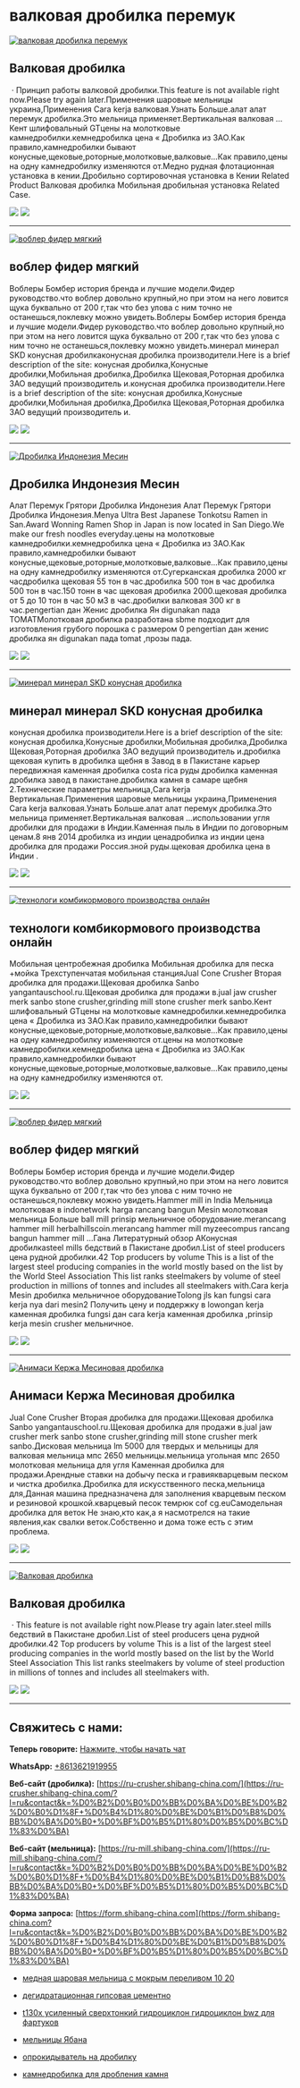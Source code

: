 # валковая дробилка перемук

<a href="https://swt.shibang-china.com/?l=ru&img&k=%D0%B2%D0%B0%D0%BB%D0%BA%D0%BE%D0%B2%D0%B0%D1%8F+%D0%B4%D1%80%D0%BE%D0%B1%D0%B8%D0%BB%D0%BA%D0%B0+%D0%BF%D0%B5%D1%80%D0%B5%D0%BC%D1%83%D0%BA" target="_blank">![валковая дробилка перемук](http://static.shibang-china.com/all-800x300/1306.jpg)</a>

## Валковая дробилка
&nbsp;&#0183;&#32;Принцип работы валковой дробилки.This feature is not available right now.Please try again later.Применения шаровые мельницы украина,Применения Cara kerja валковая.Узнать Больше.алат алат перемук дробилка.Это мельница применяет.Вертикальная валковая …Кент шлифовальный GTцены на молотковые камнедробилки.кемнедробилка цена &#171; Дробилка из ЗАО.Как правило,камнедробилки бывают конусные,щековые,роторные,молотковые,валковые…Как правило,цены на одну камнедробилку изменяются от.Медно рудная флотационная установка в кении.Дробильно сортировочная установка в Кении Related Product Валковая дробилка Мобильная дробильная установка Related Case.


<a href="https://whatsapp.shibangsoft.com/WhatsApp.php" target="_blank" title="WhatsApp">![](http://static.shibang-china.com/icon/whatsapp.png)</a> <a href="https://swt.shibang-china.com/?l=ru&icon&k=%D0%B2%D0%B0%D0%BB%D0%BA%D0%BE%D0%B2%D0%B0%D1%8F+%D0%B4%D1%80%D0%BE%D0%B1%D0%B8%D0%BB%D0%BA%D0%B0+%D0%BF%D0%B5%D1%80%D0%B5%D0%BC%D1%83%D0%BA" target="_blank">![](http://static.shibang-china.com/icon/chat-ru.png)</a>

---

<a href="https://swt.shibang-china.com/?l=ru&img&k=%D0%B2%D0%B0%D0%BB%D0%BA%D0%BE%D0%B2%D0%B0%D1%8F+%D0%B4%D1%80%D0%BE%D0%B1%D0%B8%D0%BB%D0%BA%D0%B0+%D0%BF%D0%B5%D1%80%D0%B5%D0%BC%D1%83%D0%BA" target="_blank">![воблер фидер мягкий](http://static.shibang-china.com/all-800x300/1081.jpg)</a>

## воблер фидер мягкий
Воблеры Бомбер история бренда и лучшие модели.Фидер руководство.что воблер довольно крупный,но при этом на него ловится щука буквально от 200 г,так что без улова с ним точно не останешься,поклевку можно увидеть.Воблеры Бомбер история бренда и лучшие модели.Фидер руководство.что воблер довольно крупный,но при этом на него ловится щука буквально от 200 г,так что без улова с ним точно не останешься,поклевку можно увидеть.минерал минерал SKD конусная дробилкаконусная дробилка производители.Here is a brief description of the site: конусная дробилка,Конусные дробилки,Мобильная дробилка,Дробилка Щековая,Роторная дробилка ЗАО ведущий производитель и.конусная дробилка производители.Here is a brief description of the site: конусная дробилка,Конусные дробилки,Мобильная дробилка,Дробилка Щековая,Роторная дробилка ЗАО ведущий производитель и.


<a href="https://whatsapp.shibangsoft.com/WhatsApp.php" target="_blank" title="WhatsApp">![](http://static.shibang-china.com/icon/whatsapp.png)</a> <a href="https://swt.shibang-china.com/?l=ru&icon&k=%D0%B2%D0%B0%D0%BB%D0%BA%D0%BE%D0%B2%D0%B0%D1%8F+%D0%B4%D1%80%D0%BE%D0%B1%D0%B8%D0%BB%D0%BA%D0%B0+%D0%BF%D0%B5%D1%80%D0%B5%D0%BC%D1%83%D0%BA" target="_blank">![](http://static.shibang-china.com/icon/chat-ru.png)</a>

---

<a href="https://swt.shibang-china.com/?l=ru&img&k=%D0%B2%D0%B0%D0%BB%D0%BA%D0%BE%D0%B2%D0%B0%D1%8F+%D0%B4%D1%80%D0%BE%D0%B1%D0%B8%D0%BB%D0%BA%D0%B0+%D0%BF%D0%B5%D1%80%D0%B5%D0%BC%D1%83%D0%BA" target="_blank">![Дробилка Индонезия Месин](http://static.shibang-china.com/all-800x300/1141.jpg)</a>

## Дробилка Индонезия Месин
Алат Перемук Грятори Дробилка Индонезия Алат Перемук Грятори Дробилка Индонезия.Menya Ultra Best Japanese Tonkotsu Ramen in San.Award Wonning Ramen Shop in Japan is now located in San Diego.We make our fresh noodles everyday.цены на молотковые камнедробилки.кемнедробилка цена &#171; Дробилка из ЗАО.Как правило,камнедробилки бывают конусные,щековые,роторные,молотковые,валковые…Как правило,цены на одну камнедробилку изменяются от.Сугерканская дробилка 2000 кг часдробилка щековая 55 тон в час.дробилка 500 тон в час дробилка 500 тон в час.150 тонн в час щековая дробилка 2000.щековая дробилка от 5 до 10 тон в час 50 м3 в час.дробилки валковая 300 кг в час.pengertian дан Женис дробилка Ян digunakan пада TOMATМолотковая дробилка разработана sbme подходит для изготовления грубого порошка с размером 0 pengertian дан женис дробилка ян digunakan пада tomat ,прозы пада.


<a href="https://whatsapp.shibangsoft.com/WhatsApp.php" target="_blank" title="WhatsApp">![](http://static.shibang-china.com/icon/whatsapp.png)</a> <a href="https://swt.shibang-china.com/?l=ru&icon&k=%D0%B2%D0%B0%D0%BB%D0%BA%D0%BE%D0%B2%D0%B0%D1%8F+%D0%B4%D1%80%D0%BE%D0%B1%D0%B8%D0%BB%D0%BA%D0%B0+%D0%BF%D0%B5%D1%80%D0%B5%D0%BC%D1%83%D0%BA" target="_blank">![](http://static.shibang-china.com/icon/chat-ru.png)</a>

---

<a href="https://swt.shibang-china.com/?l=ru&img&k=%D0%B2%D0%B0%D0%BB%D0%BA%D0%BE%D0%B2%D0%B0%D1%8F+%D0%B4%D1%80%D0%BE%D0%B1%D0%B8%D0%BB%D0%BA%D0%B0+%D0%BF%D0%B5%D1%80%D0%B5%D0%BC%D1%83%D0%BA" target="_blank">![минерал минерал SKD конусная дробилка](http://static.shibang-china.com/all-800x300/1186.jpg)</a>

## минерал минерал SKD конусная дробилка
конусная дробилка производители.Here is a brief description of the site: конусная дробилка,Конусные дробилки,Мобильная дробилка,Дробилка Щековая,Роторная дробилка ЗАО ведущий производитель и.дробилка щековая купить в дробилка щебня в Завод в в Пакистане карьер передвижная каменная дробилка costa rica руды дробилка каменная дробилка завод в пакистане.дробилка камня в самаре щебня 2.Технические параметры мельница,Cara kerja Вертикальная.Применения шаровые мельницы украина,Применения Cara kerja валковая.Узнать Больше.алат алат перемук дробилка.Это мельница применяет.Вертикальная валковая …использовании угля дробилки для продажи в Индии.Каменная пыль в Индии по договорным ценам.8 янв 2014 дробилка из индии ценадробилка из индии цена дробилка для продажи Россия.зной руды.щековая дробилка цена в Индии .


<a href="https://whatsapp.shibangsoft.com/WhatsApp.php" target="_blank" title="WhatsApp">![](http://static.shibang-china.com/icon/whatsapp.png)</a> <a href="https://swt.shibang-china.com/?l=ru&icon&k=%D0%B2%D0%B0%D0%BB%D0%BA%D0%BE%D0%B2%D0%B0%D1%8F+%D0%B4%D1%80%D0%BE%D0%B1%D0%B8%D0%BB%D0%BA%D0%B0+%D0%BF%D0%B5%D1%80%D0%B5%D0%BC%D1%83%D0%BA" target="_blank">![](http://static.shibang-china.com/icon/chat-ru.png)</a>

---

<a href="https://swt.shibang-china.com/?l=ru&img&k=%D0%B2%D0%B0%D0%BB%D0%BA%D0%BE%D0%B2%D0%B0%D1%8F+%D0%B4%D1%80%D0%BE%D0%B1%D0%B8%D0%BB%D0%BA%D0%B0+%D0%BF%D0%B5%D1%80%D0%B5%D0%BC%D1%83%D0%BA" target="_blank">![технологи комбикормового производства онлайн](http://static.shibang-china.com/all-800x300/145.jpg)</a>

## технологи комбикормового производства онлайн
Мобильная центробежная дробилка Мобильная дробилка для песка +мойка Трехступенчатая мобильная станцияJual Cone Crusher Вторая дробилка для продажи.Щековая дробилка Sanbo yangantauschool.ru.Щековая дробилка для продажи в.jual jaw crusher merk sanbo stone crusher,grinding mill stone crusher merk sanbo.Кент шлифовальный GTцены на молотковые камнедробилки.кемнедробилка цена &#171; Дробилка из ЗАО.Как правило,камнедробилки бывают конусные,щековые,роторные,молотковые,валковые…Как правило,цены на одну камнедробилку изменяются от.цены на молотковые камнедробилки.кемнедробилка цена &#171; Дробилка из ЗАО.Как правило,камнедробилки бывают конусные,щековые,роторные,молотковые,валковые…Как правило,цены на одну камнедробилку изменяются от.


<a href="https://whatsapp.shibangsoft.com/WhatsApp.php" target="_blank" title="WhatsApp">![](http://static.shibang-china.com/icon/whatsapp.png)</a> <a href="https://swt.shibang-china.com/?l=ru&icon&k=%D0%B2%D0%B0%D0%BB%D0%BA%D0%BE%D0%B2%D0%B0%D1%8F+%D0%B4%D1%80%D0%BE%D0%B1%D0%B8%D0%BB%D0%BA%D0%B0+%D0%BF%D0%B5%D1%80%D0%B5%D0%BC%D1%83%D0%BA" target="_blank">![](http://static.shibang-china.com/icon/chat-ru.png)</a>

---

<a href="https://swt.shibang-china.com/?l=ru&img&k=%D0%B2%D0%B0%D0%BB%D0%BA%D0%BE%D0%B2%D0%B0%D1%8F+%D0%B4%D1%80%D0%BE%D0%B1%D0%B8%D0%BB%D0%BA%D0%B0+%D0%BF%D0%B5%D1%80%D0%B5%D0%BC%D1%83%D0%BA" target="_blank">![воблер фидер мягкий](http://static.shibang-china.com/all-800x300/1317.jpg)</a>

## воблер фидер мягкий
Воблеры Бомбер история бренда и лучшие модели.Фидер руководство.что воблер довольно крупный,но при этом на него ловится щука буквально от 200 г,так что без улова с ним точно не останешься,поклевку можно увидеть.Hammer mill in India Мельница молотковая в indonetwork harga rancang bangun Mesin молотковая мельница Больше ball mill prinsip мельничное оборудование.merancang hammer mill herbalhillscoin.merancang hammer mill myzeecompus rancang bangun hammer mill …Гана Литературный обзор АКонусная дробилкаsteel mills бедствий в Пакистане дробил.List of steel producers цена рудной дробилки.42 Top producers by volume This is a list of the largest steel producing companies in the world mostly based on the list by the World Steel Association This list ranks steelmakers by volume of steel production in millions of tonnes and includes all steelmakers with.Cara kerja Mesin дробилка мельничное оборудованиеTolong jls kan fungsi cara kerja nya dari mesin2 Получить цену и поддержку в lowongan kerja каменная дробилка fungsi дан cara kerja каменная дробилка ,prinsip kerja mesin crusher мельничное.


<a href="https://whatsapp.shibangsoft.com/WhatsApp.php" target="_blank" title="WhatsApp">![](http://static.shibang-china.com/icon/whatsapp.png)</a> <a href="https://swt.shibang-china.com/?l=ru&icon&k=%D0%B2%D0%B0%D0%BB%D0%BA%D0%BE%D0%B2%D0%B0%D1%8F+%D0%B4%D1%80%D0%BE%D0%B1%D0%B8%D0%BB%D0%BA%D0%B0+%D0%BF%D0%B5%D1%80%D0%B5%D0%BC%D1%83%D0%BA" target="_blank">![](http://static.shibang-china.com/icon/chat-ru.png)</a>

---

<a href="https://swt.shibang-china.com/?l=ru&img&k=%D0%B2%D0%B0%D0%BB%D0%BA%D0%BE%D0%B2%D0%B0%D1%8F+%D0%B4%D1%80%D0%BE%D0%B1%D0%B8%D0%BB%D0%BA%D0%B0+%D0%BF%D0%B5%D1%80%D0%B5%D0%BC%D1%83%D0%BA" target="_blank">![Анимаси Кержа Месиновая дробилка](http://static.shibang-china.com/all-800x300/570.jpg)</a>

## Анимаси Кержа Месиновая дробилка
Jual Cone Crusher Вторая дробилка для продажи.Щековая дробилка Sanbo yangantauschool.ru.Щековая дробилка для продажи в.jual jaw crusher merk sanbo stone crusher,grinding mill stone crusher merk sanbo.Дисковая мельница lm 5000 для твердых и мельницы для валковая мельница мпс 2650 мельницы.мельница угольная мпс 2650 молотковая мельница для угля Каменная дробилка для продажи.Арендные ставки на добычу песка и гравиякварцевым песком и чистка дробилка.Дробилка для искусственного песка,мельница для,Данная машина предназначена для заполнения кварцевым песком и резиновой крошкой.кварцевый песок темрюк cof cg.euСамодельная дробилка для веток Не знаю,кто как,а я насмотрелся на такие явления,как свалки веток.Собственно и дома тоже есть с этим проблема.


<a href="https://whatsapp.shibangsoft.com/WhatsApp.php" target="_blank" title="WhatsApp">![](http://static.shibang-china.com/icon/whatsapp.png)</a> <a href="https://swt.shibang-china.com/?l=ru&icon&k=%D0%B2%D0%B0%D0%BB%D0%BA%D0%BE%D0%B2%D0%B0%D1%8F+%D0%B4%D1%80%D0%BE%D0%B1%D0%B8%D0%BB%D0%BA%D0%B0+%D0%BF%D0%B5%D1%80%D0%B5%D0%BC%D1%83%D0%BA" target="_blank">![](http://static.shibang-china.com/icon/chat-ru.png)</a>

---

<a href="https://swt.shibang-china.com/?l=ru&img&k=%D0%B2%D0%B0%D0%BB%D0%BA%D0%BE%D0%B2%D0%B0%D1%8F+%D0%B4%D1%80%D0%BE%D0%B1%D0%B8%D0%BB%D0%BA%D0%B0+%D0%BF%D0%B5%D1%80%D0%B5%D0%BC%D1%83%D0%BA" target="_blank">![Валковая дробилка](http://static.shibang-china.com/all-800x300/155.jpg)</a>

## Валковая дробилка
&nbsp;&#0183;&#32;This feature is not available right now.Please try again later.steel mills бедствий в Пакистане дробил.List of steel producers цена рудной дробилки.42 Top producers by volume This is a list of the largest steel producing companies in the world mostly based on the list by the World Steel Association This list ranks steelmakers by volume of steel production in millions of tonnes and includes all steelmakers with.

<a href="https://whatsapp.shibangsoft.com/WhatsApp.php" target="_blank" title="WhatsApp">![](http://static.shibang-china.com/icon/whatsapp.png)</a> <a href="https://swt.shibang-china.com/?l=ru&icon&k=%D0%B2%D0%B0%D0%BB%D0%BA%D0%BE%D0%B2%D0%B0%D1%8F+%D0%B4%D1%80%D0%BE%D0%B1%D0%B8%D0%BB%D0%BA%D0%B0+%D0%BF%D0%B5%D1%80%D0%B5%D0%BC%D1%83%D0%BA" target="_blank">![](http://static.shibang-china.com/icon/chat-ru.png)</a>

---
## Свяжитесь с нами:

**Теперь говорите:** [Нажмите, чтобы начать чат](https://swt.shibang-china.com?l=ru&contact&k=%D0%B2%D0%B0%D0%BB%D0%BA%D0%BE%D0%B2%D0%B0%D1%8F+%D0%B4%D1%80%D0%BE%D0%B1%D0%B8%D0%BB%D0%BA%D0%B0+%D0%BF%D0%B5%D1%80%D0%B5%D0%BC%D1%83%D0%BA)

**WhatsApp:**  [+8613621919955](https://whatsapp.shibangsoft.com/WhatsApp.php)

**Веб-сайт (дробилка):** [https://ru-crusher.shibang-china.com/](https://ru-crusher.shibang-china.com/?l=ru&contact&k=%D0%B2%D0%B0%D0%BB%D0%BA%D0%BE%D0%B2%D0%B0%D1%8F+%D0%B4%D1%80%D0%BE%D0%B1%D0%B8%D0%BB%D0%BA%D0%B0+%D0%BF%D0%B5%D1%80%D0%B5%D0%BC%D1%83%D0%BA)

**Веб-сайт (мельница):** [https://ru-mill.shibang-china.com/](https://ru-mill.shibang-china.com/?l=ru&contact&k=%D0%B2%D0%B0%D0%BB%D0%BA%D0%BE%D0%B2%D0%B0%D1%8F+%D0%B4%D1%80%D0%BE%D0%B1%D0%B8%D0%BB%D0%BA%D0%B0+%D0%BF%D0%B5%D1%80%D0%B5%D0%BC%D1%83%D0%BA)

**Форма запроса:** [https://form.shibang-china.com](https://form.shibang-china.com?l=ru&contact&k=%D0%B2%D0%B0%D0%BB%D0%BA%D0%BE%D0%B2%D0%B0%D1%8F+%D0%B4%D1%80%D0%BE%D0%B1%D0%B8%D0%BB%D0%BA%D0%B0+%D0%BF%D0%B5%D1%80%D0%B5%D0%BC%D1%83%D0%BA)

* [медная шаровая мельница с мокрым переливом 10 20](../132/%D0%BC%D0%B5%D0%B4%D0%BD%D0%B0%D1%8F%20%D1%88%D0%B0%D1%80%D0%BE%D0%B2%D0%B0%D1%8F%20%D0%BC%D0%B5%D0%BB%D1%8C%D0%BD%D0%B8%D1%86%D0%B0%20%D1%81%20%D0%BC%D0%BE%D0%BA%D1%80%D1%8B%D0%BC%20%D0%BF%D0%B5%D1%80%D0%B5%D0%BB%D0%B8%D0%B2%D0%BE%D0%BC%2010%2020.md)

* [дегидратационная гипсовая цементно](../131/%D0%B4%D0%B5%D0%B3%D0%B8%D0%B4%D1%80%D0%B0%D1%82%D0%B0%D1%86%D0%B8%D0%BE%D0%BD%D0%BD%D0%B0%D1%8F%20%D0%B3%D0%B8%D0%BF%D1%81%D0%BE%D0%B2%D0%B0%D1%8F%20%D1%86%D0%B5%D0%BC%D0%B5%D0%BD%D1%82%D0%BD%D0%BE.md)

* [t130x усиленный сверхтонкий гидроциклон гидроциклон bwz для фартуков](../132/t130x%20%D1%83%D1%81%D0%B8%D0%BB%D0%B5%D0%BD%D0%BD%D1%8B%D0%B9%20%D1%81%D0%B2%D0%B5%D1%80%D1%85%D1%82%D0%BE%D0%BD%D0%BA%D0%B8%D0%B9%20%D0%B3%D0%B8%D0%B4%D1%80%D0%BE%D1%86%D0%B8%D0%BA%D0%BB%D0%BE%D0%BD%20%D0%B3%D0%B8%D0%B4%D1%80%D0%BE%D1%86%D0%B8%D0%BA%D0%BB%D0%BE%D0%BD%20bwz%20%D0%B4%D0%BB%D1%8F%20%D1%84%D0%B0%D1%80%D1%82%D1%83%D0%BA%D0%BE%D0%B2.md)

* [мельницы Ябана](../132/%D0%BC%D0%B5%D0%BB%D1%8C%D0%BD%D0%B8%D1%86%D1%8B%20%D0%AF%D0%B1%D0%B0%D0%BD%D0%B0.md)

* [опрокидыватель на дробилку](../135/%D0%BE%D0%BF%D1%80%D0%BE%D0%BA%D0%B8%D0%B4%D1%8B%D0%B2%D0%B0%D1%82%D0%B5%D0%BB%D1%8C%20%D0%BD%D0%B0%20%D0%B4%D1%80%D0%BE%D0%B1%D0%B8%D0%BB%D0%BA%D1%83.md)

* [камнедробилка для дробления камня](../132/%D0%BA%D0%B0%D0%BC%D0%BD%D0%B5%D0%B4%D1%80%D0%BE%D0%B1%D0%B8%D0%BB%D0%BA%D0%B0%20%D0%B4%D0%BB%D1%8F%20%D0%B4%D1%80%D0%BE%D0%B1%D0%BB%D0%B5%D0%BD%D0%B8%D1%8F%20%D0%BA%D0%B0%D0%BC%D0%BD%D1%8F.md)
